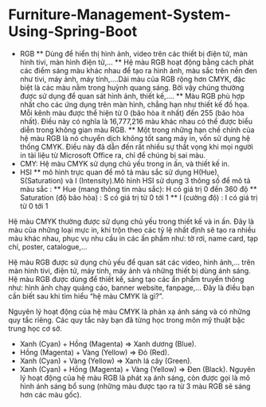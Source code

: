 # Furniture-Management-System-Using-Spring-Boot
* RGB
** Dùng để hiển thị hình ảnh, video trên các thiết bị điện tử, màn hình tivi, màn hình điện tử,...
** Hệ màu RGB hoạt động bằng cách phát các điểm sáng màu khác nhau để tạo ra hình ảnh, màu sắc trên nền đen như tivi, máy ảnh, máy tính,….Dải màu của RGB rộng hơn CMYK, đặc biệt là các màu nằm trong huỳnh quang sáng. Bởi vậy chúng thường được sử dụng để quan sát hình ảnh, thiết kế,….
** Màu RGB phù hợp nhất cho các ứng dụng trên màn hình, chẳng hạn như thiết kế đồ họa. Mỗi kênh màu được thể hiện từ 0 (bão hòa ít nhất) đến 255 (bão hòa nhất). Điều này có nghĩa là 16,777,216 màu khác nhau có thể được biểu diễn trong không gian màu RGB.
** Một trong những hạn chế chính của hệ màu RGB là nó chuyển dịch không tốt sang máy in, vốn sử dụng hệ thống CMYK. Điều này đã dẫn đến rất nhiều sự thất vọng khi mọi người in tài liệu từ Microsoft Office ra, chỉ để chúng bị sai màu.
* CMY: Hệ màu CMYK sử dụng chủ yếu trong in ấn, và thiết kế in.
* HSI
** mô hình trực quan để mô tả màu sắc sử dụng H(Hue), S(Saturation) và I (Intensity).Mô hình HSI sử dụng 3 thông số để mô tả màu sắc :
** Hue (mang thông tin màu sắc): H có giá trị 0 đến 360 độ
** Saturation (độ bão hòa) : S có giá trị từ 0 tới 1
** I (cường độ) : I có giá trị từ 0 tới 1

Hệ màu CMYK thường được sử dụng chủ yếu trong thiết kế và in ấn. Đây là màu của những loại mực in, khi trộn theo các tỷ lệ nhất định sẽ tạo ra nhiều màu khác nhau, phục vụ nhu cầu in các ấn phẩm như: tờ rơi, name card, tạp chí, poster, catalogue,…

Hệ màu RGB được sử dụng chủ yếu để quan sát các video, hình ảnh,… trên màn hình tivi, điện tử, máy tính, máy ảnh và những thiết bị dùng ánh sáng. Hệ màu RGB được dùng để thiết kế, sáng tạo các ẩn phẩm truyền thông như: hình ảnh chạy quảng cáo, banner website, fanpage,… Đây là điều bạn cần biết sau khi tìm hiểu “hệ màu CMYK là gì?”.

Nguyên lý hoạt động của hệ màu CMYK là phản xạ ánh sáng và có những quy tắc riêng. Các quy tắc này bạn đã từng học trong môn mỹ thuật bậc trung học cơ sở.
- Xanh (Cyan) + Hồng (Magenta) => Xanh dương (Blue).
- Hồng (Magenta) + Vàng (Yellow) => Đỏ (Red).
- Xanh (Cyan) + Vàng (Yellow) => Xanh lá cây (Green).
- Xanh (Cyan) + Hồng (Magenta) + Vàng (Yellow) => Đen (Black).
Nguyên lý hoạt động của hệ màu RGB là phát xạ ánh sáng, còn được gọi là mô hình ánh sáng bổ sung (những màu được tạo ra từ 3 màu RGB sẽ sáng hơn các màu gốc). 
